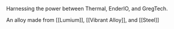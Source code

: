 Harnessing the power between Thermal, EnderIO, and GregTech.

An alloy made from [[Lumium]], [[Vibrant Alloy]], and [[Steel]]